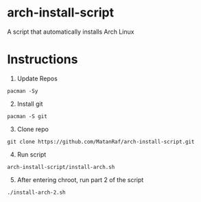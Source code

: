 # arch-install-script
A script that automatically installs Arch Linux
# Instructions
1. Update Repos 
```
pacman -Sy
```
2. Install git
```
pacman -S git
```
3. Clone repo
```
git clone https://github.com/MatanRaf/arch-install-script.git
```
4. Run script
```
arch-install-script/install-arch.sh
```
5. After entering chroot, run part 2 of the script
```
./install-arch-2.sh
```